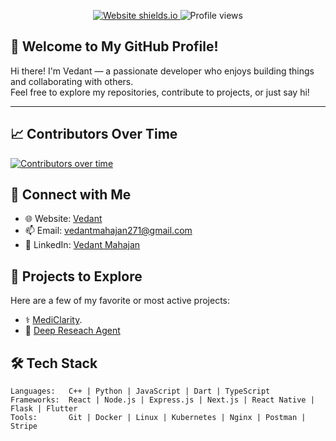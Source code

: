 <!-- GitHub Profile README -->

<!-- Badges at the top -->
<p align="center">
  <a href="https://vedantmahajan.vercel.app/">
    <img src="https://img.shields.io/website-up-down-green-red/http/shields.io.svg" alt="Website shields.io">
  </a>
  <img src="https://visitor-badge.laobi.icu/badge?page_id=Vedant817" alt="Profile views" />
</p>


## 👋 Welcome to My GitHub Profile!

Hi there! I'm Vedant — a passionate developer who enjoys building things and collaborating with others.  
Feel free to explore my repositories, contribute to projects, or just say hi!

---

## 📈 Contributors Over Time

[![Contributors over time](https://contributor-graph-api.apiseven.com/contributors-svg?chart=contributorOverTime&repo=Vedabt817/Deep-Research-Agent)](https://www.apiseven.com/en/contributor-graph?chart=contributorOverTime&repo=Vedant817/Deep-Research-Agent)


## 🔗 Connect with Me

- 🌐 Website: [Vedant]([https://yourwebsite.com](https://vedantmahajan.vercel.app/))
- 📫 Email: [vedantmahajan271@gmail.com](https://mail.google.com/mail/?view=cm&fs=1&to=vedantmahajan271@gmail.com)
- 💼 LinkedIn: [Vedant Mahajan]([https://linkedin.com/in/yourprofile](https://www.linkedin.com/in/vedant-mahajan-051b66170/))


## 🚀 Projects to Explore

Here are a few of my favorite or most active projects:

- ⚕️ [MediClarity](https://github.com/Vedant817/MediClarity).
- 🏢 [Deep Reseach Agent](https://github.com/Vedant817/Deep-Research-Agent)


## 🛠️ Tech Stack

```text
Languages:   C++ | Python | JavaScript | Dart | TypeScript
Frameworks:  React | Node.js | Express.js | Next.js | React Native | Flask | Flutter 
Tools:       Git | Docker | Linux | Kubernetes | Nginx | Postman | Stripe
```

